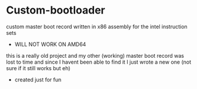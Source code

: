 # Custom-bootloader
custom master boot record written in x86 assembly for the intel instruction sets
* WILL NOT WORK ON AMD64

this is a really old project and my other (working) master boot record was lost to time and since I havent been able to find it I just wrote a new one (not sure if it still works but eh)

- created just for fun
